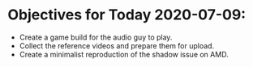 # Objectives for Today 2020-07-09:

- Create a game build for the audio guy to play.
- Collect the reference videos and prepare them for upload.
- Create a minimalist reproduction of the shadow issue on AMD.
